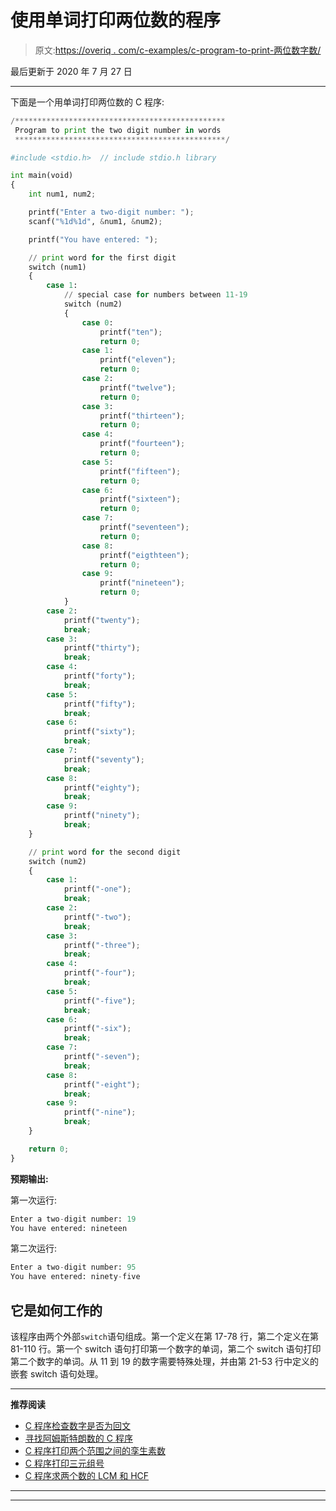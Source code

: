 # 使用单词打印两位数的程序

> 原文:[https://overiq . com/c-examples/c-program-to-print-两位数字数/](https://overiq.com/c-examples/c-program-to-print-the-two-digit-number-in-words/)

最后更新于 2020 年 7 月 27 日

* * *

下面是一个用单词打印两位数的 C 程序:

```py
/***********************************************
 Program to print the two digit number in words
 ***********************************************/

#include <stdio.h>  // include stdio.h library

int main(void)
{
    int num1, num2;

    printf("Enter a two-digit number: ");
    scanf("%1d%1d", &num1, &num2);

    printf("You have entered: ");

    // print word for the first digit
    switch (num1)
    {
        case 1:
            // special case for numbers between 11-19
            switch (num2)
            {
                case 0:
                    printf("ten"); 
                    return 0;
                case 1:
                    printf("eleven"); 
                    return 0;
                case 2:
                    printf("twelve"); 
                    return 0;
                case 3:
                    printf("thirteen"); 
                    return 0;
                case 4:
                    printf("fourteen"); 
                    return 0;
                case 5:
                    printf("fifteen"); 
                    return 0;
                case 6:
                    printf("sixteen"); 
                    return 0;
                case 7:
                    printf("seventeen"); 
                    return 0;
                case 8:
                    printf("eigthteen"); 
                    return 0;
                case 9:
                    printf("nineteen"); 
                    return 0;
            }
        case 2:
            printf("twenty"); 
            break;
        case 3:
            printf("thirty"); 
            break;
        case 4:
            printf("forty"); 
            break;
        case 5:
            printf("fifty"); 
            break;
        case 6:
            printf("sixty"); 
            break;
        case 7:
            printf("seventy"); 
            break;
        case 8:
            printf("eighty"); 
            break;
        case 9:
            printf("ninety"); 
            break;
    }

    // print word for the second digit
    switch (num2)
    {
        case 1:
            printf("-one"); 
            break;
        case 2:
            printf("-two"); 
            break;
        case 3:
            printf("-three"); 
            break;
        case 4:
            printf("-four"); 
            break;
        case 5:
            printf("-five"); 
            break;
        case 6:
            printf("-six"); 
            break;
        case 7:
            printf("-seven"); 
            break;
        case 8:
            printf("-eight"); 
            break;
        case 9:
            printf("-nine"); 
            break;
    }

    return 0;
}

```

**预期输出:**

第一次运行:

```py
Enter a two-digit number: 19
You have entered: nineteen

```

第二次运行:

```py
Enter a two-digit number: 95
You have entered: ninety-five

```

## 它是如何工作的

该程序由两个外部`switch`语句组成。第一个定义在第 17-78 行，第二个定义在第 81-110 行。第一个 switch 语句打印第一个数字的单词，第二个 switch 语句打印第二个数字的单词。从 11 到 19 的数字需要特殊处理，并由第 21-53 行中定义的嵌套 switch 语句处理。

* * *

**推荐阅读**

*   [C 程序检查数字是否为回文](/c-examples/c-program-to-check-whether-the-number-is-a-palindrome/)
*   [寻找阿姆斯特朗数的 C 程序](/c-examples/c-program-to-find-armstrong-numbers/)
*   [C 程序打印两个范围之间的孪生素数](/c-examples/c-program-to-print-twin-prime-numbers-between-two-ranges/)
*   [C 程序打印三元组号](/c-examples/c-program-to-print-triad-numbers/)
*   [C 程序求两个数的 LCM 和 HCF](/c-examples/c-program-to-find-lcm-and-hcf-of-two-numbers/)

* * *

* * *